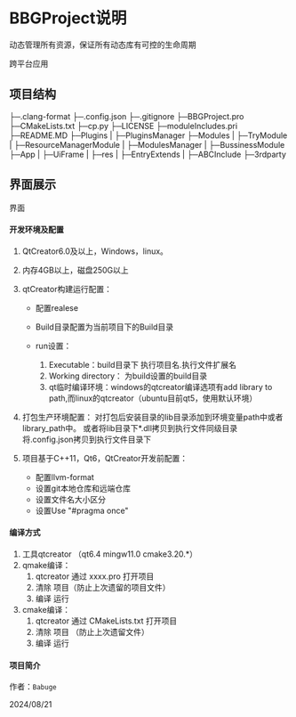 # BBGProject说明

动态管理所有资源，保证所有动态库有可控的生命周期

跨平台应用

## 项目结构
├─.clang-format 
├─.config.json 
├─.gitignore 
├─BBGProject.pro 
├─CMakeLists.txt 
├─cp.py 
├─LICENSE 
├─moduleIncludes.pri 
├─README.MD 
├─Plugins 
|    ├─PluginsManager 
├─Modules 
|    ├─TryModule 
|    ├─ResourceManagerModule 
|    ├─ModulesManager 
|    ├─BussinessModule 
├─App 
|  ├─UiFrame 
|  ├─res 
|  ├─EntryExtends 
|  ├─ABCInclude 
├─3rdparty 

## 界面展示

界面

#### 开发环境及配置

1. QtCreator6.0及以上，Windows，linux。
2. 内存4GB以上，磁盘250G以上
3. qtCreator构建运行配置：

   * 配置realese
   * Build目录配置为当前项目下的Build目录
   * run设置：

     1. Executable：build目录下 执行项目名.执行文件扩展名
     2. Working directory： 为build设置的build目录
     3. qt临时编译环境：windows的qtcreator编译选项有add library to path,而linux的qtcreator（ubuntu目前qt5，使用默认环境）
4. 打包生产环境配置：
   对打包后安装目录的lib目录添加到环境变量path中或者library_path中。
   或者将lib目录下*.dll拷贝到执行文件同级目录
   将.config.json拷贝到执行文件目录下
5. 项目基于C++11，Qt6，QtCreator开发前配置：

   * 配置llvm-format
   * 设置git本地仓库和远端仓库
   * 设置文件名大小区分
   * 设置Use "#pragma once"

#### 编译方式

1. 工具qtcreator （qt6.4 mingw11.0 cmake3.20.*）
2. qmake编译：
   1. qtcreator 通过 xxxx.pro 打开项目
   2. 清除 项目（防止上次遗留的项目文件）
   3. 编译 运行
3. cmake编译：
   1. qtcreator 通过 CMakeLists.txt 打开项目
   2. 清除 项目 （防止上次遗留文件）
   3. 编译 运行

#### 项目简介

作者：`Babuge`

2024/08/21

